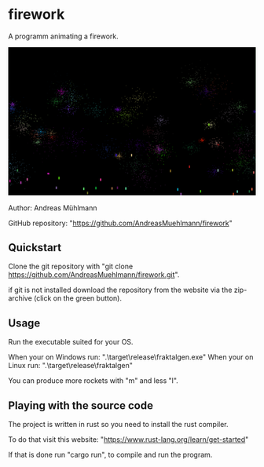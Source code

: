 # firework
A programm animating a firework.

![alt text](https://github.com/AndreasMuehlmann/firework/blob/main/pictures/example.png)

Author: Andreas Mühlmann

GitHub repository: "https://github.com/AndreasMuehlmann/firework"

## Quickstart
Clone the git repository with
"git clone https://github.com/AndreasMuehlmann/firework.git".

if git is not installed download the
repository from the website via the zip-archive (click on the green button).

## Usage
Run the executable suited for your OS.

When your on Windows run: ".\target\release\fraktalgen.exe"
When your on Linux run: ".\target\release\fraktalgen"

You can produce more rockets with "m" and less "l".

## Playing with the source code
The project is written in rust so you need to install the rust compiler.

To do that visit this website: "https://www.rust-lang.org/learn/get-started"

If that is done run "cargo run", to compile and run the program.
